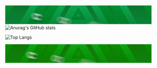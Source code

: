 ![header](standard.gif)
![Anurag's GitHub stats](https://github-readme-stats.vercel.app/api?username=combat845alt&layout=compact&theme=chartreuse-dark)

![Top Langs](https://github-readme-stats.vercel.app/api/top-langs/?username=combat845alt&theme=chartreuse-dark)

![header](second.gif)
